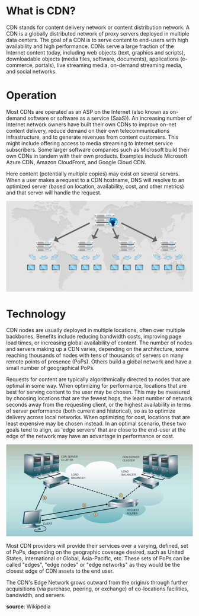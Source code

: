 # What is CDN?

CDN stands for content delivery network or content distribution network. A CDN is a globally distributed network of proxy servers deployed in multiple data centers. The goal of a CDN is to serve content to end-users with high availability and high performance. CDNs serve a large fraction of the Internet content today, including web objects (text, graphics and scripts), downloadable objects (media files, software, documents), applications (e-commerce, portals), live streaming media, on-demand streaming media, and social networks.

# Operation

Most CDNs are operated as an ASP on the Internet (also known as on-demand software or software as a service (SaaS)). An increasing number of Internet network owners have built their own CDNs to improve on-net content delivery, reduce demand on their own telecommunications infrastructure, and to generate revenues from content customers. This might include offering access to media streaming to Internet service subscribers. Some larger software companies such as Microsoft build their own CDNs in tandem with their own products. Examples include Microsoft Azure CDN, Amazon CloudFront, and Google Cloud CDN.


Here content (potentially multiple copies) may exist on several servers. When a user makes a request to a CDN hostname, DNS will resolve to an optimized server (based on location, availability, cost, and other metrics) and that server will handle the request.

![](/sharp-cdn/assets/what-is-cdn.jpg)

# Technology

CDN nodes are usually deployed in multiple locations, often over multiple backbones. Benefits include reducing bandwidth costs, improving page load times, or increasing global availability of content. The number of nodes and servers making up a CDN varies, depending on the architecture, some reaching thousands of nodes with tens of thousands of servers on many remote points of presence (PoPs). Others build a global network and have a small number of geographical PoPs.


Requests for content are typically algorithmically directed to nodes that are optimal in some way. When optimizing for performance, locations that are best for serving content to the user may be chosen. This may be measured by choosing locations that are the fewest hops, the least number of network seconds away from the requesting client, or the highest availability in terms of server performance (both current and historical), so as to optimize delivery across local networks. When optimizing for cost, locations that are least expensive may be chosen instead. In an optimal scenario, these two goals tend to align, as 'edge servers' that are close to the end-user at the edge of the network may have an advantage in performance or cost.

![](/sharp-cdn/assets/what-is-cdn2.jpg)

Most CDN providers will provide their services over a varying, defined, set of PoPs, depending on the geographic coverage desired, such as United States, International or Global, Asia-Pacific, etc. These sets of PoPs can be called "edges", "edge nodes" or "edge networks" as they would be the closest edge of CDN assets to the end user.


The CDN's Edge Network grows outward from the origin/s through further acquisitions (via purchase, peering, or exchange) of co-locations facilities, bandwidth, and servers.

**source**: Wikipedia